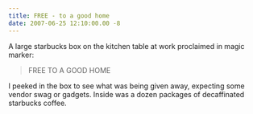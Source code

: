 ```yaml
---
title: FREE - to a good home
date: 2007-06-25 12:10:00.00 -8
---
```

A large starbucks box on the kitchen table at work proclaimed in magic marker:

> FREE TO A GOOD HOME

I peeked in the box to see what was being given away, expecting some vendor swag or gadgets. Inside was a dozen packages of decaffinated starbucks coffee.